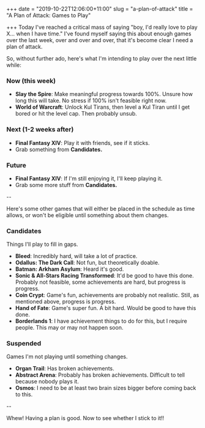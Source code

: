 +++
date = "2019-10-22T12:06:00+11:00"
slug = "a-plan-of-attack"
title = "A Plan of Attack: Games to Play"

+++
Today I've reached a critical mass of saying "boy, I'd really love to play X... when I have time." I've found myself saying this about enough games over the last week, over and over and over, that it's become clear I need a plan of attack.

So, without further ado, here's what I'm intending to play over the next little while:

### Now (this week)

* **Slay the Spire**: Make meaningful progress towards 100%. Unsure how long this will take. No stress if 100% isn't feasible right now.
* **World of Warcraft**: Unlock Kul Tirans, then level a Kul Tiran until I get bored or hit the level cap. Then probably unsub.

### Next (1-2 weeks after)

* **Final Fantasy XIV**: Play it with friends, see if it sticks.
* Grab something from **Candidates.**

### Future

* **Final Fantasy XIV**: If I'm still enjoying it, I'll keep playing it.
* Grab some more stuff from **Candidates.**

\--

Here's some other games that will either be placed in the schedule as time allows, or won't be eligible until something about them changes.

### Candidates

Things I'll play to fill in gaps.

* **Bleed**: Incredibly hard, will take a lot of practice.
* **Odallus: The Dark Call**: Not fun, but theoretically doable.
* **Batman: Arkham Asylum**: Heard it's good.
* **Sonic & All-Stars Racing Transformed**: It'd be good to have this done. Probably not feasible, some achievements are hard, but progress is progress.
* **Coin Crypt**: Game's fun, achievements are probably not realistic. Still, as mentioned above, progress is progress.
* **Hand of Fate**: Game's super fun. A bit hard. Would be good to have this done.
* **Borderlands 1**: I have achievement things to do for this, but I require people. This may or may not happen soon.

### Suspended

Games I'm not playing until something changes.

* **Organ Trail**: Has broken achievements.
* **Abstract Arena**: Probably has broken achievements. Difficult to tell because nobody plays it.
* **Osmos**: I need to be at least two brain sizes bigger before coming back to this.

\--

Whew! Having a plan is good. Now to see whether I stick to it!!